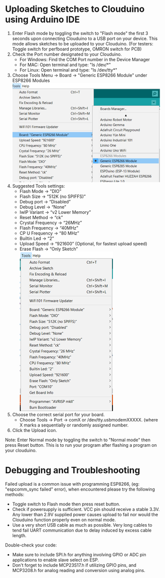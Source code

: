 # Uploading Sketches to Clouduino using Arduino IDE #
1. Enter Flash mode by toggling the switch to "Flash mode" the first 3 seconds upon connecting Clouduino to a USB port on your device. This mode allows sketches to be uploaded to your Clouduino. (For testers: Toggle switch for perfboard prototype, OMRON switch for PCB)
2. Check the Port number designated to your Clouduino.
    - For Windows: Find the COM Port number in the Device Manager
    - For MAC: Open terminal and type: "ls /dev/*"
    - For Linux: Open terminal and type: "ls /dev/tty*"
3. Choose Tools Menu -> Board -> "Generic ESP8266 Module" under ESP8266 Modules
    ![choosing_board](/docs/images/choosing_board.png)
4. Suggested Tools settings:
    - Flash Mode -> "DIO"
    - Flash Size -> “512K (no SPIFFS)”
    - Debug port -> “Disabled” 
    - Debug Level -> “None”
    - IwIP Variant -> “v2 Lower Memory”
    - Reset Method -> “ck”
    - Crystal Frequency -> “26MHz”
    - Flash Frequency -> “40MHz”
    - CP U Frequency -> “80 MHz”
    - Builtin Led -> “2”
    - Upload Speed -> “921600” (Optional, for fastest upload speed)
    - Erase Flash -> “Only Sketch”
    ![tools_settings](/docs/images/tools_settings.png)
5. Choose the correct serial port for your board.
    - Choose Tools -> Port -> comX or /dev/tty.usbmodemXXXXX. (where X marks a sequentially or randomly assigned number.
6. Click the Upload icon.

Note: Enter Normal mode by toggling the switch to "Normal mode" then press Reset button.  This is to run your program after flashing a program on your clouduino.

#  Debugging and Troubleshooting #
Failed upload is a common issue with programming ESP8266, (eg: "espcomm_sync failed" error), when encountered please try the following methods:
 - Toggle switch to Flash mode then press reset button.
 - Check if powersupply is sufficient. VCC pin should receive a stable 3.3V. Any lower than 2.9V supplied power causes upload to fail nor would the Clouduino function properly even on normal mode.
 - Use a very short USB cable as much as possible. Very long cables to tend fail UART communication due to delay induced by excess cable length.

Double-check your code:
 - Make sure to include SPI.h for anything involving GPIO or ADC pin applications to enable slave select on ESP.
 - Don't forget to include MCP23S17.h if utilizing GPIO pins, and MCP3208.h for analog reading and conversion using analog pins. 